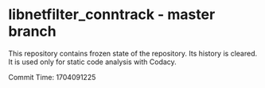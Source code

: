 # libnetfilter_conntrack - master branch

This repository contains frozen state of the repository.
Its history is cleared. It is used only for static code
analysis with Codacy.

Commit Time: 1704091225